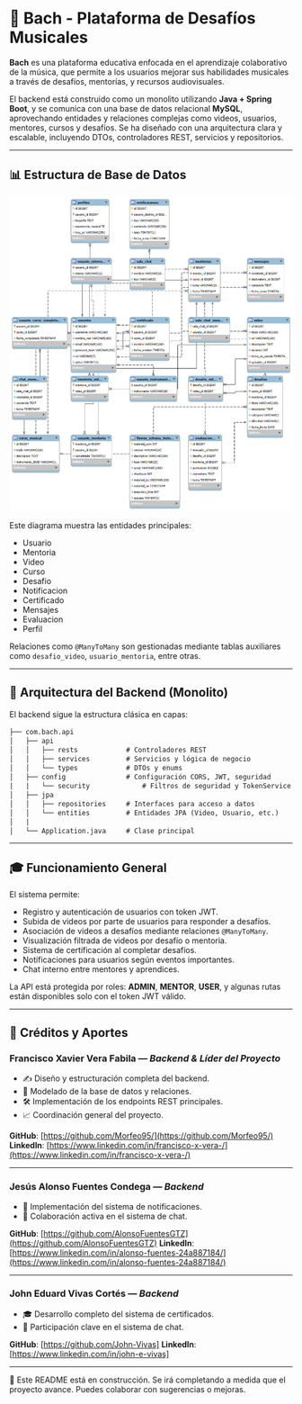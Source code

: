 # 🎼 Bach - Plataforma de Desafíos Musicales

**Bach** es una plataforma educativa enfocada en el aprendizaje colaborativo de la música, que permite a los usuarios mejorar sus habilidades musicales a través de desafíos, mentorías, y recursos audiovisuales.

El backend está construido como un monolito utilizando **Java + Spring Boot**, y se comunica con una base de datos relacional **MySQL**, aprovechando entidades y relaciones complejas como videos, usuarios, mentores, cursos y desafíos. Se ha diseñado con una arquitectura clara y escalable, incluyendo DTOs, controladores REST, servicios y repositorios.

---

## 📊 Estructura de Base de Datos

![Esquema de base de datos](IMG/baseDeDatosBach.png)

Este diagrama muestra las entidades principales:

* Usuario
* Mentoria
* Video
* Curso
* Desafio
* Notificacion
* Certificado
* Mensajes
* Evaluacion
* Perfil

Relaciones como `@ManyToMany` son gestionadas mediante tablas auxiliares como `desafio_video`, `usuario_mentoria`, entre otras.

---

## 🚀 Arquitectura del Backend (Monolito)

El backend sigue la estructura clásica en capas:

```
├── com.bach.api
│   ├── api
│   │   ├── rests            # Controladores REST
│   │   ├── services         # Servicios y lógica de negocio
│   │   └── types            # DTOs y enums
│   ├── config               # Configuración CORS, JWT, seguridad
|   |   └── security             # Filtros de seguridad y TokenService
│   ├── jpa
│   │   ├── repositories     # Interfaces para acceso a datos
│   │   └── entities         # Entidades JPA (Video, Usuario, etc.)
│   |
│   └── Application.java     # Clase principal
```

---

## 🎓 Funcionamiento General

El sistema permite:

* Registro y autenticación de usuarios con token JWT.
* Subida de videos por parte de usuarios para responder a desafíos.
* Asociación de videos a desafíos mediante relaciones `@ManyToMany`.
* Visualización filtrada de videos por desafío o mentoria.
* Sistema de certificación al completar desafíos.
* Notificaciones para usuarios según eventos importantes.
* Chat interno entre mentores y aprendices.

La API está protegida por roles: **ADMIN**, **MENTOR**, **USER**, y algunas rutas están disponibles solo con el token JWT válido.

---

## 📅 Créditos y Aportes

### Francisco Xavier Vera Fabila — *Backend & Líder del Proyecto*

* ✍️ Diseño y estructuración completa del backend.
* 📁 Modelado de la base de datos y relaciones.
* 🛠️ Implementación de los endpoints REST principales.
* 📈 Coordinación general del proyecto.

**GitHub**: [https://github.com/Morfeo95/](https://github.com/Morfeo95/)
**LinkedIn**: [https://www.linkedin.com/in/francisco-x-vera-/](https://www.linkedin.com/in/francisco-x-vera-/)

---

### Jesús Alonso Fuentes Condega — *Backend*

* 📢 Implementación del sistema de notificaciones.
* 🤝 Colaboración activa en el sistema de chat.

**GitHub**: [https://github.com/AlonsoFuentesGTZ](https://github.com/AlonsoFuentesGTZ)
**LinkedIn**: [https://www.linkedin.com/in/alonso-fuentes-24a887184/](https://www.linkedin.com/in/alonso-fuentes-24a887184/)

---

### John Eduard Vivas Cortés — *Backend*

* 🎓 Desarrollo completo del sistema de certificados.
* 🤝 Participación clave en el sistema de chat.

**GitHub**: \[https://github.com/John-Vivas]
**LinkedIn**: \[https://www.linkedin.com/in/john-e-vivas]

---

📖 Este README está en construcción. Se irá completando a medida que el proyecto avance. Puedes colaborar con sugerencias o mejoras.
